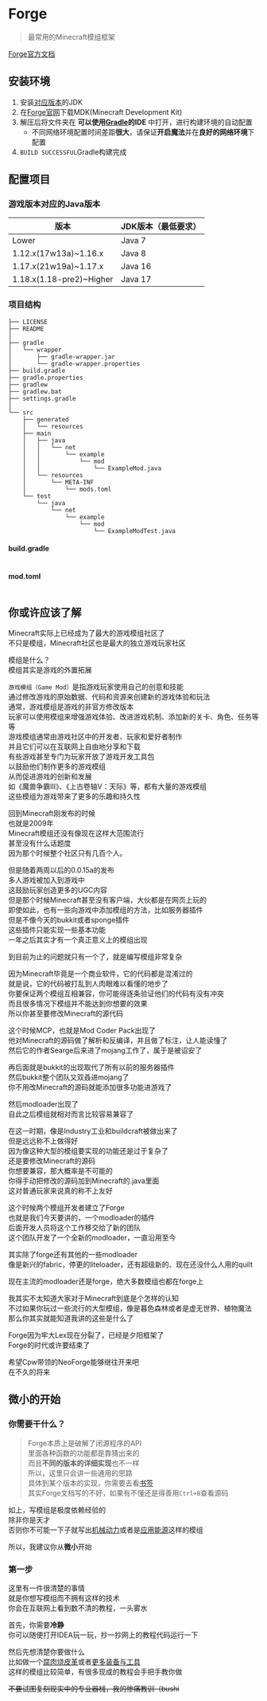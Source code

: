 ---
---

# Forge

>最常用的Minecraft模组框架

[Forge官方文档](https://docs.minecraftforge.net)

## 安装环境

1. 安装[对应版本](https://minecraft.fandom.com/zh/wiki/Java版#软件需求)的JDK
2. 在[Forge官网](https://files.minecraftforge.net/net/minecraftforge/forge/)下载MDK(Minecraft Development Kit)
3. 解压后将文件夹在 **可以使用[Gradle](../../../计算机基础/编程语言/构建工具/Gradle)的IDE** 中打开，进行构建环境的自动配置
   + 不同网络环境配置时间差距**很大**，请保证**开启魔法**并在**良好的网络环境**下配置
4. `BUILD SUCCESSFUL`Gradle构建完成

## 配置项目

### 游戏版本对应的Java版本

| 版本                     | JDK版本（最低要求） |
| ------------------------ | ------------------- |
| Lower                    | Java 7              |
| 1.12.x(17w13a)~1.16.x    | Java 8              |
| 1.17.x(21w19a)~1.17.x    | Java 16             |
| 1.18.x(1.18-pre2)~Higher | Java 17             |

### 项目结构

```text
├── LICENSE
├── README
│
├── gradle
│   └── wrapper
│       ├── gradle-wrapper.jar
│       └── gradle-wrapper.properties
├── build.gradle
├── gradle.properties
├── gradlew
├── gradlew.bat
├── settings.gradle
│ 
└── src
    ├── generated
    │   └── resources
    ├── main
    │   ├── java
    │   │   └── net
    │   │       └── example
    │   │           └── mod
    │   │               └── ExampleMod.java
    │   └── resources
    │       └── META-INF
    │           └── mods.toml
    └── test
        └── java
            └── net
                └── example
                    └── mod
                        └── ExampleModTest.java
```

#### build.gradle

```gradle

```

#### mod.toml

```toml

```

## 你或许应该了解

Minecraft实际上已经成为了最大的游戏模组社区了  
不只是模组，Minecraft社区也是最大的独立游戏玩家社区

模组是什么？  
模组其实是游戏的外置拓展

`游戏模组（Game Mod）`是指游戏玩家使用自己的创意和技能  
通过修改游戏的原始数据、代码和资源来创建新的游戏体验和玩法  
通常，游戏模组是游戏的非官方修改版本  
玩家可以使用模组来增强游戏体验、改进游戏机制、添加新的关卡、角色、任务等等  
游戏模组通常由游戏社区中的开发者、玩家和爱好者制作  
并且它们可以在互联网上自由地分享和下载  
有些游戏甚至专门为玩家开放了游戏开发工具包  
以鼓励他们制作更多的游戏模组  
从而促进游戏的创新和发展  
如《魔兽争霸III》、《上古卷轴V：天际》等，都有大量的游戏模组  
这些模组为游戏带来了更多的乐趣和持久性

回到Minecraft刚发布的时候  
也就是2009年  
Minecraft模组还没有像现在这样大范围流行  
甚至没有什么话题度  
因为那个时候整个社区只有几百个人。

但是随着两周以后的0.0.15a的发布  
多人游戏被加入到游戏中  
这鼓励玩家创造更多的UGC内容  
但是那个时候Minecraft甚至没有客户端，大伙都是在网页上玩的  
即使如此，也有一些向游戏中添加模组的方法，比如服务器插件  
但是不像今天的bukkit或者sponge插件  
这些插件只能实现一些基本功能  
一年之后其实才有一个真正意义上的模组出现

到目前为止的问题就只有一个了，就是编写模组非常复杂

因为Minecraft毕竟是一个商业软件，它的代码都是混淆过的  
就是说，它的代码被打乱到人肉眼难以看懂的地步了  
你要保证两个模组互相兼容，你可能得逐条验证他们的代码有没有冲突  
而且很多情况下模组并不能达到你想要的效果  
所以你甚至要修改Minecraft的源代码

这个时候MCP，也就是Mod Coder Pack出现了  
他对Minecraft的源码做了解析和反编译，并且做了标注，让人能读懂了  
然后它的作者Searge后来进了mojang工作了，属于是被诏安了

再后面就是bukkit的出现取代了所有以前的服务器插件  
然后bukkit整个团队又双叒进mojang了  
你不用改Minecraft的源码就能添加很多功能进游戏了

然后modloader出现了  
自此之后模组就相对而言比较容易兼容了

在这一时期，像是Industry工业和buildcraft被做出来了  
但是远远称不上做得好  
因为像这种大型的模组要实现的功能还是过于复杂了  
还是要修改Minecraft的源码  
你想要兼容，那大概率是不可能的  
你得手动把修改的源码加到Minecraft的.java里面  
这对普通玩家来说真的称不上友好

这个时候两个模组开发者建立了Forge  
也就是我们今天要讲的，一个modloader的插件  
后面开发人员将这个工作移交给了新的团队  
这个团队开发了一个全新的modloader，一直沿用至今

其实除了forge还有其他的一些modloader  
像是新兴的fabric，停更的liteloader，还有超级新的、现在还没什么人用的quilt

现在主流的modloader还是forge，绝大多数模组也都在forge上

我其实不太知道大家对于Minecraft到底是个怎样的认知  
不过如果你玩过一些流行的大型模组，像是暮色森林或者是虚无世界、植物魔法  
那么你其实就能知道我讲的这些是什么了

Forge因为牢大Lex现在分裂了，已经是夕阳框架了  
Forge的时代或许要结束了

希望Cpw带领的NeoForge能够继往开来吧  
在不久的将来

## 微小的开始

### 你需要干什么？

>Forge本质上是破解了闭源程序的API  
>里面各种函数的功能都是靠猜出来的  
>而且**不同的版本的详细实现**也不一样  
>所以，这里只会讲一些通用的思路  
>具体到某个版本的实现，你需要去看[书签](./0.1.书签)  
>其实Forge文档写的不好，如果有不懂还是得善用`Ctrl+B`查看源码

如上，写模组是极度依赖经验的  
除非你是天才  
否则你不可能一下子就写出[机械动力](https://www.mcmod.cn/class/2021.html)或者是[应用能源](https://www.mcmod.cn/class/260.html)这样的模组

所以，我建议你从**微小**开始

### 第一步

这里有一件很清楚的事情  
就是你想写模组而不拥有这样的技术  
你会在互联网上看到数不清的教程，一头雾水

首先，你需要**冷静**  
你可以随便打开IDEA玩一玩，抄一抄网上的教程代码运行一下

然后先想清楚你要做什么  
比如做一个[腐肉烧皮革](https://www.mcmod.cn/class/1194.html)或者[更多装备与工具](https://www.mcmod.cn/class/3565.html)  
这样的模组比较简单，有很多现成的教程会手把手教你做

~~不要试图复刻现实中的专业器械，我的惨痛教训（bushi~~
